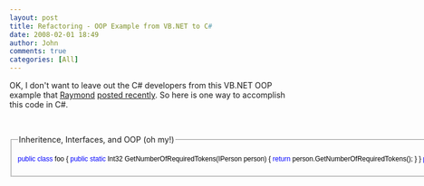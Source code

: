 ```yaml
---
layout: post
title: Refactoring - OOP Example from VB.NET to C#
date: 2008-02-01 18:49
author: John
comments: true
categories: [All]
---
```

<P>OK, I don't want to leave out the C# developers from this VB.NET OOP example that <A HREF="/blogs/raymond.lewallen">Raymond</A> <A HREF="/blogs/raymond.lewallen/archive/2005/04/26/62457.aspx">posted recently</A>. So here is one way to accomplish this code in C#. </P> <P>&nbsp;</P> <FIELDSET><LEGEND>Inheritence, Interfaces, and OOP (oh my!)</LEGEND><PRE><SPAN style="FONT-SIZE: 9pt; COLOR: black; FONT-FAMILY: Arial"><SPAN style="COLOR: blue">public class</SPAN> foo { <SPAN style="COLOR: blue">public static</SPAN> Int32 GetNumberOfRequiredTokens(IPerson person) { <SPAN style="COLOR: blue">return</SPAN> person.GetNumberOfRequiredTokens(); } } <SPAN style="COLOR: blue">public interface</SPAN> IPerson { Int32 GetNumberOfRequiredTokens(); } <SPAN style="COLOR: blue">public abstract class</SPAN> Person : IPerson { <SPAN style="COLOR: blue">public</SPAN> Person() { } <SPAN style="COLOR: blue">private</SPAN> Int32 baseTokenAmount = 1; <SPAN style="COLOR: blue">protected</SPAN> Int32 Tokens { <SPAN style="COLOR: blue">get</SPAN> { <SPAN style="COLOR: blue">return</SPAN> baseTokenAmount; } } <SPAN style="COLOR: blue">public abstract</SPAN> Int32 GetNumberOfRequiredTokens(); } <SPAN style="COLOR: blue">public class</SPAN> Child : Person { <SPAN style="COLOR: blue">public override</SPAN> Int32 GetNumberOfRequiredTokens() { <SPAN style="COLOR: blue">return base</SPAN>.Tokens; } } <SPAN style="COLOR: blue">public class</SPAN> Adult : Person { <SPAN style="COLOR: blue">public override</SPAN> Int32 GetNumberOfRequiredTokens() { <SPAN style="COLOR: blue">return base</SPAN>.Tokens * 3; } } <SPAN style="COLOR: blue">public class</SPAN> Infant : Person { <SPAN style="COLOR: blue">public override</SPAN> Int32 GetNumberOfRequiredTokens() { <SPAN style="COLOR: blue">throw new</SPAN> TooYoungException(); } } <SPAN style="COLOR: blue">public class</SPAN> TooYoungException : Exception { } </SPAN></PRE></FIELDSET>

